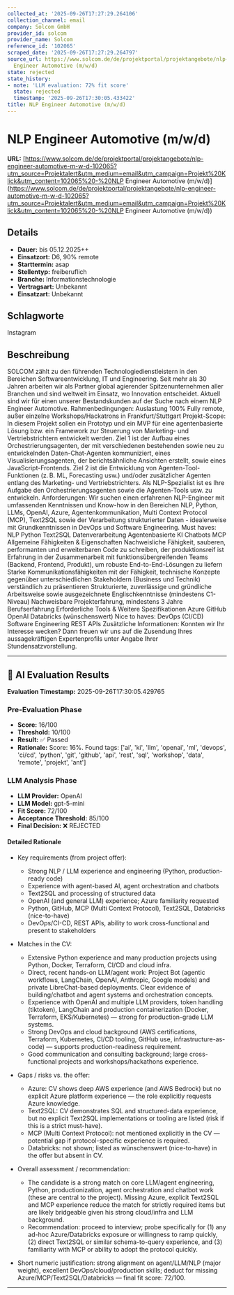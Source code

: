 ```yaml
---
collected_at: '2025-09-26T17:27:29.264106'
collection_channel: email
company: Solcom GmbH
provider_id: solcom
provider_name: Solcom
reference_id: '102065'
scraped_date: '2025-09-26T17:27:29.264797'
source_url: https://www.solcom.de/de/projektportal/projektangebote/nlp-engineer-automotive-m-w-d-102065?utm_source=Projektalert&utm_medium=email&utm_campaign=Projekt%20Klick&utm_content=102065%20-%20NLP
  Engineer Automotive (m/w/d)
state: rejected
state_history:
- note: 'LLM evaluation: 72% fit score'
  state: rejected
  timestamp: '2025-09-26T17:30:05.433422'
title: NLP Engineer Automotive (m/w/d)
---
```




# NLP Engineer Automotive (m/w/d)
**URL:** [https://www.solcom.de/de/projektportal/projektangebote/nlp-engineer-automotive-m-w-d-102065?utm_source=Projektalert&utm_medium=email&utm_campaign=Projekt%20Klick&utm_content=102065%20-%20NLP Engineer Automotive (m/w/d)](https://www.solcom.de/de/projektportal/projektangebote/nlp-engineer-automotive-m-w-d-102065?utm_source=Projektalert&utm_medium=email&utm_campaign=Projekt%20Klick&utm_content=102065%20-%20NLP Engineer Automotive (m/w/d))
## Details
- **Dauer:** bis 05.12.2025++
- **Einsatzort:** D6, 90% remote
- **Starttermin:** asap
- **Stellentyp:** freiberuflich
- **Branche:** Informationstechnologie
- **Vertragsart:** Unbekannt
- **Einsatzart:** Unbekannt

## Schlagworte
Instagram

## Beschreibung
SOLCOM zählt zu den führenden Technologiedienstleistern in den Bereichen Softwareentwicklung, IT und Engineering. Seit mehr als 30 Jahren arbeiten wir als Partner global agierender Spitzenunternehmen aller Branchen und sind weltweit im Einsatz, wo Innovation entscheidet.
Aktuell sind wir für einen unserer Bestandskunden auf der Suche nach einem NLP Engineer Automotive.
Rahmenbedingungen:
Auslastung 100%
Fully remote, außer einzelne Workshops/Hackatrons in Frankfurt/Stuttgart
Projekt-Scope:
In diesem Projekt sollen ein Prototyp und ein MVP für eine agentenbasierte Lösung bzw. ein Framework zur Steuerung von Marketing- und Vertriebstrichtern entwickelt werden.
Ziel 1 ist der Aufbau eines Orchestrierungsagenten, der mit verschiedenen bestehenden sowie neu zu entwickelnden Daten-Chat-Agenten kommuniziert, eines Visualisierungsagenten, der berichtsähnliche Ansichten erstellt, sowie eines JavaScript-Frontends.
Ziel 2 ist die Entwicklung von Agenten-Tool-Funktionen (z. B. ML, Forecasting usw.) und/oder zusätzlicher Agenten entlang des Marketing- und Vertriebstrichters.
Als NLP-Spezialist ist es Ihre Aufgabe den Orchestrierungsagenten sowie die Agenten-Tools usw. zu entwickeln.
Anforderungen:
Wir suchen einen erfahrenen NLP-Engineer mit umfassenden Kenntnissen und Know-how in den Bereichen NLP, Python, LLMs, OpenAI, Azure, Agentenkommunikation, Multi Context Protocol (MCP), Text2SQL sowie der Verarbeitung strukturierter Daten - idealerweise mit Grundkenntnissen in DevOps und Software Engineering.
Must haves:
NLP
Python
Text2SQL
Datenverarbeitung
Agentenbasierte KI
Chatbots
MCP
Allgemeine Fähigkeiten & Eigenschaften
Nachweisliche Fähigkeit, sauberen, performanten und erweiterbaren Code zu schreiben, der produktionsreif ist
Erfahrung in der Zusammenarbeit mit funktionsübergreifenden Teams (Backend, Frontend, Produkt), um robuste End-to-End-Lösungen zu liefern
Starke Kommunikationsfähigkeiten mit der Fähigkeit, technische Konzepte gegenüber unterschiedlichen Stakeholdern (Business und Technik) verständlich zu präsentieren
Strukturierte, zuverlässige und gründliche Arbeitsweise sowie ausgezeichnete Englischkenntnisse (mindestens C1-Niveau)
Nachweisbare Projekterfahrung, mindestens 3 Jahre Berufserfahrung
Erforderliche Tools & Weitere Spezifikationen
Azure
GitHub
OpenAI
Databricks (wünschenswert)
Nice to haves:
DevOps (CI/CD)
Software Engineering
REST APIs
Zusätzliche Informationen:
Konnten wir Ihr Interesse wecken? Dann freuen wir uns auf die Zusendung Ihres aussagekräftigen Expertenprofils unter Angabe Ihrer Stundensatzvorstellung.

---

## 🤖 AI Evaluation Results

**Evaluation Timestamp:** 2025-09-26T17:30:05.429765

### Pre-Evaluation Phase
- **Score:** 16/100
- **Threshold:** 10/100
- **Result:** ✅ Passed
- **Rationale:** Score: 16%. Found tags: ['ai', 'ki', 'llm', 'openai', 'ml', 'devops', 'ci/cd', 'python', 'git', 'github', 'api', 'rest', 'sql', 'workshop', 'data', 'remote', 'projekt', 'ant']

### LLM Analysis Phase
- **LLM Provider:** OpenAI
- **LLM Model:** gpt-5-mini
- **Fit Score:** 72/100
- **Acceptance Threshold:** 85/100
- **Final Decision:** ❌ REJECTED

#### Detailed Rationale
- Key requirements (from project offer):
  - Strong NLP / LLM experience and engineering (Python, production-ready code)
  - Experience with agent-based AI, agent orchestration and chatbots
  - Text2SQL and processing of structured data
  - OpenAI (and general LLM) experience; Azure familiarity requested
  - Python, GitHub, MCP (Multi Context Protocol), Text2SQL, Databricks (nice-to-have)
  - DevOps/CI-CD, REST APIs, ability to work cross-functional and present to stakeholders

- Matches in the CV:
  - Extensive Python experience and many production projects using Python, Docker, Terraform, CI/CD and cloud infra.
  - Direct, recent hands-on LLM/agent work: Project Bot (agentic workflows, LangChain, OpenAI, Anthropic, Google models) and private LibreChat-based deployments. Clear evidence of building/chatbot and agent systems and orchestration concepts.
  - Experience with OpenAI and multiple LLM providers, token handling (tiktoken), LangChain and production containerization (Docker, Terraform, EKS/Kubernetes) — strong for production-grade LLM systems.
  - Strong DevOps and cloud background (AWS certifications, Terraform, Kubernetes, CI/CD tooling, GitHub use, infrastructure-as-code) — supports production-readiness requirement.
  - Good communication and consulting background; large cross-functional projects and workshops/hackathons experience.

- Gaps / risks vs. the offer:
  - Azure: CV shows deep AWS experience (and AWS Bedrock) but no explicit Azure platform experience — the role explicitly requests Azure knowledge.
  - Text2SQL: CV demonstrates SQL and structured-data experience, but no explicit Text2SQL implementations or tooling are listed (risk if this is a strict must-have).
  - MCP (Multi Context Protocol): not mentioned explicitly in the CV — potential gap if protocol-specific experience is required.
  - Databricks: not shown; listed as wünschenswert (nice-to-have) in the offer but absent in CV.

- Overall assessment / recommendation:
  - The candidate is a strong match on core LLM/agent engineering, Python, productionization, agent orchestration and chatbot work (these are central to the project). Missing Azure, explicit Text2SQL and MCP experience reduce the match for strictly required items but are likely bridgeable given his strong cloud/infra and LLM background.
  - Recommendation: proceed to interview; probe specifically for (1) any ad-hoc Azure/Databricks exposure or willingness to ramp quickly, (2) direct Text2SQL or similar schema-to-query experience, and (3) familiarity with MCP or ability to adopt the protocol quickly.

- Short numeric justification: strong alignment on agent/LLM/NLP (major weight), excellent DevOps/cloud/production skills; deduct for missing Azure/MCP/Text2SQL/Databricks — final fit score: 72/100.

---
